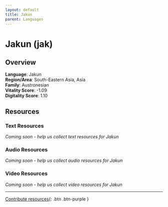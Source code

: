 ```yaml
---
layout: default
title: Jakun
parent: Languages
---
```


# Jakun (jak)

## Overview

**Language**: Jakun  
**Region/Area**: South-Eastern Asia, Asia  
**Family**: Austronesian  
**Vitality Score**: -1.09  
**Digitality Score**: 1.10  

## Resources

### Text Resources
*Coming soon - help us collect text resources for Jakun*

### Audio Resources
*Coming soon - help us collect audio resources for Jakun*

### Video Resources
*Coming soon - help us collect video resources for Jakun*

---

[Contribute resources](https://fairtrain.github.io/){: .btn .btn-purple }
